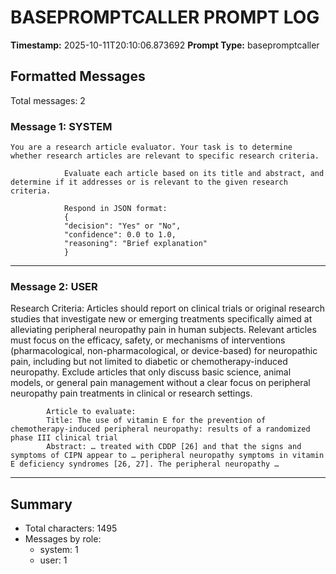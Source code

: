 # BASEPROMPTCALLER PROMPT LOG
**Timestamp:** 2025-10-11T20:10:06.873692
**Prompt Type:** basepromptcaller

## Formatted Messages
Total messages: 2

### Message 1: SYSTEM

```
You are a research article evaluator. Your task is to determine whether research articles are relevant to specific research criteria.

            Evaluate each article based on its title and abstract, and determine if it addresses or is relevant to the given research criteria.

            Respond in JSON format:
            {
            "decision": "Yes" or "No",
            "confidence": 0.0 to 1.0,
            "reasoning": "Brief explanation"
            }
```

---

### Message 2: USER

Research Criteria: Articles should report on clinical trials or original research studies that investigate new or emerging treatments specifically aimed at alleviating peripheral neuropathy pain in human subjects. Relevant articles must focus on the efficacy, safety, or mechanisms of interventions (pharmacological, non-pharmacological, or device-based) for neuropathic pain, including but not limited to diabetic or chemotherapy-induced neuropathy. Exclude articles that only discuss basic science, animal models, or general pain management without a clear focus on peripheral neuropathy pain treatments in clinical or research settings.

            Article to evaluate:
            Title: The use of vitamin E for the prevention of chemotherapy-induced peripheral neuropathy: results of a randomized phase III clinical trial
            Abstract: … treated with CDDP [26] and that the signs and symptoms of CIPN appear to … peripheral neuropathy symptoms in vitamin E deficiency syndromes [26, 27]. The peripheral neuropathy …

---

## Summary
- Total characters: 1495
- Messages by role:
  - system: 1
  - user: 1